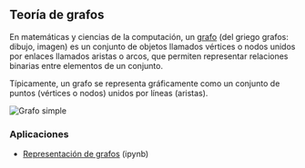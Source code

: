 ## Teoría de grafos
En matemáticas y ciencias de la computación, un [grafo](https://es.wikipedia.org/wiki/Grafo) (del griego grafos: dibujo, imagen) es un conjunto de objetos llamados vértices o nodos unidos por enlaces llamados aristas o arcos, que permiten representar relaciones binarias entre elementos de un conjunto.

Típicamente, un grafo se representa gráficamente como un conjunto de puntos (vértices o nodos) unidos por líneas (aristas).

![Grafo simple](https://s20.postimg.org/t6lwyrrtp/Connexe_et_pas_connexe.png)

### Aplicaciones
- [Representación de grafos](https://github.com/mondeja/fullstack/tree/master/backend/src/001-matematicas/teoria_practica/matematica_discreta/001-grafos/representacion) (ipynb)
